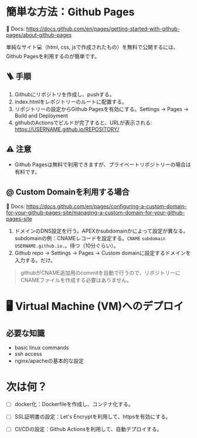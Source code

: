 # 簡単な方法：Github Pages 
📖 Docs: https://docs.github.com/en/pages/getting-started-with-github-pages/about-github-pages

単純なサイト💻（html, css, jsで作成されたもの）を無料で公開するには、Github Pagesを利用するのが簡単です。

## 🪜 手順
1. Githubにリポジトリを作成し、pushする。
2. index.htmlをレポジトリーのルートに配置する。
3. リポジトリーの設定からGithub Pagesを有効にする。Settings -> Pages -> Build and Deployment
4. githubのActionsでビルドが完了すると、URLが表示される: https://USERNAME.github.io/REPOSITORY/

## ⚠️ 注意
- Github Pagesは無料で利用できますが、プライベートリポジトリーの場合は有料です。

## @ Custom Domainを利用する場合
📖 Docs: https://docs.github.com/en/pages/configuring-a-custom-domain-for-your-github-pages-site/managing-a-custom-domain-for-your-github-pages-site
1. ドメインのDNS設定を行う。APEXかsubdomainかによって設定が異なる。subdomainの例：CNAMEレコードを設定する。`CNAME` `subdomain` `USERNAME.github.io.`。待つ（10分ぐらい）。
2. Github repo -> Settings -> Pages -> Custom domainに設定するドメインを入力する。だけ。

> githubがCNAME追加用のcommitを自動で行うので、リポジトリーにCNAMEファイルを作成する必要はありません。

# 🖥️ Virtual Machine (VM)へのデプロイ

## 必要な知識
- basic linux commands
- ssh access
- nginx/apacheの基本的な設定










































# 次は何？
- [ ] docker化：Dockerfileを作成し、コンテナ化する。
- [ ] SSL証明書の設定：Let's Encryptを利用して、httpsを有効にする。
- [ ] CI/CDの設定：Github Actionsを利用して、自動デプロイする。

